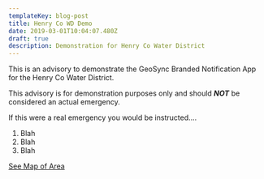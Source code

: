 ```yaml
---
templateKey: blog-post
title: Henry Co WD Demo
date: 2019-03-01T10:04:07.480Z
draft: true
description: Demonstration for Henry Co Water District
---
```

This is an advisory to demonstrate the GeoSync Branded Notification App for the Henry Co Water District.

This advisory is for demonstration purposes only and should **_NOT_** be considered an actual emergency.

If this were a real emergency you would be instructed....

1. Blah
2. Blah
3. Blah

[See Map of Area](/map/?layer=Advisory&feature=3)
